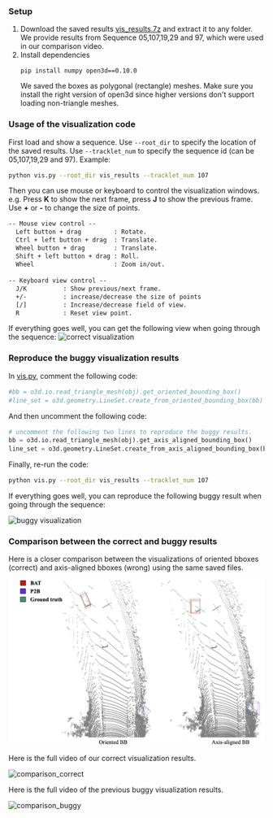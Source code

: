 ### Setup
1. Download the saved results [vis_results.7z](./vis_results.7z) and extract it to any folder. We provide results from Sequence 05,107,19,29 and 97, which were used in our comparison video.
2. Install dependencies
    ```
    pip install numpy open3d==0.10.0
    ```
    We saved the boxes as polygonal (rectangle) meshes. Make sure you install the right version of open3d since higher versions don't support loading non-triangle meshes. 


### Usage of the visualization code
First load and show a sequence. Use `--root_dir` to specify the location of the saved results. Use `--tracklet_num` to specify the sequence id (can be 05,107,19,29 and 97). Example:
```bash a
python vis.py --root_dir vis_results --tracklet_num 107
```
Then you can use mouse or keyboard to control the visualization windows. e.g. Press **K** to show the next frame, press **J** to show the previous frame. Use **+** or **-** to change the size of points.
```
-- Mouse view control --
  Left button + drag         : Rotate.
  Ctrl + left button + drag  : Translate.
  Wheel button + drag        : Translate.
  Shift + left button + drag : Roll.
  Wheel                      : Zoom in/out.

-- Keyboard view control --
  J/K          : Show previous/next frame.
  +/-          : increase/decrease the size of points
  [/]          : Increase/decrease field of view.
  R            : Reset view point.

```
If everything goes well, you can get the following view when going through the sequence:
<img src="./correct.gif" alt="correct visualization"/>

### Reproduce the buggy visualization results
In [vis.py](./vis.py#L59), comment the following code:
```python
#bb = o3d.io.read_triangle_mesh(obj).get_oriented_bounding_box()
#line_set = o3d.geometry.LineSet.create_from_oriented_bounding_box(bb)
```
And then uncomment the following code:
```python
# uncomment the following two lines to reproduce the buggy results.
bb = o3d.io.read_triangle_mesh(obj).get_axis_aligned_bounding_box()
line_set = o3d.geometry.LineSet.create_from_axis_aligned_bounding_box(bb)
```
Finally, re-run the code:
```bash
python vis.py --root_dir vis_results --tracklet_num 107
```
If everything goes well, you can reproduce the following buggy result when going through the sequence:

<img src="./buggy.gif" alt="buggy visualization"/>


### Comparison between the correct and buggy results

Here is a closer comparison between the visualizations of oriented bboxes (correct) and axis-aligned bboxes (wrong) using the same saved files. 

<img src="./comparison.png" alt="comparison" width=640px/>

Here is the full video of our correct visualization results.

<img src="./comparison_vid_correct.gif" alt="comparison_correct" width=640px/>

Here is the full video of the previous buggy visualization results.

<img src="./comparison_vid_buggy.gif" alt="comparison_buggy" width=640px/>